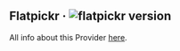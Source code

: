 ## Flatpickr · ![flatpickr version](https://img.shields.io/badge/version-vX.X.X-informational)

<!-- 
    TODO (by CreateNewPattern):
        - At line above, you just need to update the vX.X.X into the version in use!
        - At line below, just update the FlatpickrURL into URL Provider webpage
 -->

All info about this Provider <a target="_blank" href="https://FlatpickrURL">here</a>.
